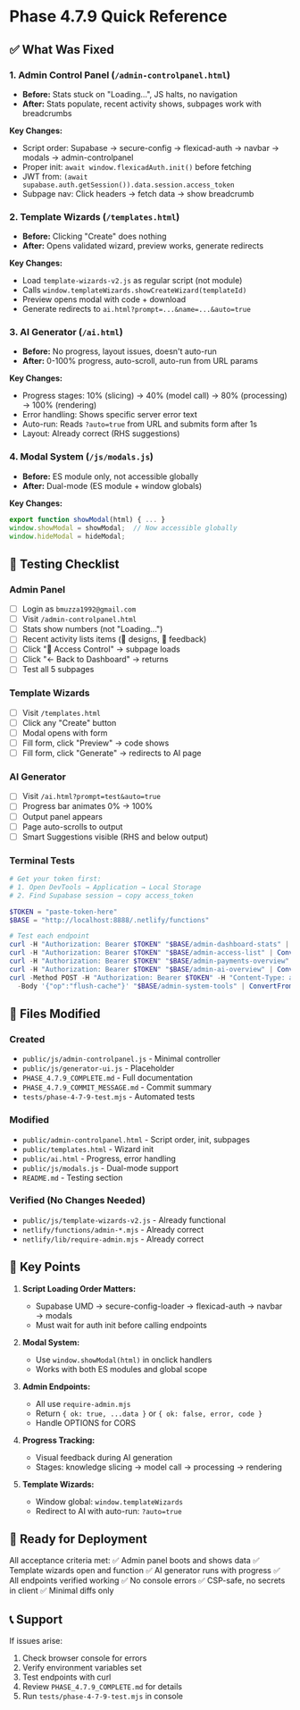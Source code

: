 # Phase 4.7.9 Quick Reference

## ✅ What Was Fixed

### 1. Admin Control Panel (`/admin-controlpanel.html`)
- **Before:** Stats stuck on "Loading...", JS halts, no navigation
- **After:** Stats populate, recent activity shows, subpages work with breadcrumbs

**Key Changes:**
- Script order: Supabase → secure-config → flexicad-auth → navbar → modals → admin-controlpanel
- Proper init: `await window.flexicadAuth.init()` before fetching
- JWT from: `(await supabase.auth.getSession()).data.session.access_token`
- Subpage nav: Click headers → fetch data → show breadcrumb

### 2. Template Wizards (`/templates.html`)
- **Before:** Clicking "Create" does nothing
- **After:** Opens validated wizard, preview works, generate redirects

**Key Changes:**
- Load `template-wizards-v2.js` as regular script (not module)
- Calls `window.templateWizards.showCreateWizard(templateId)`
- Preview opens modal with code + download
- Generate redirects to `ai.html?prompt=...&name=...&auto=true`

### 3. AI Generator (`/ai.html`)
- **Before:** No progress, layout issues, doesn't auto-run
- **After:** 0-100% progress, auto-scroll, auto-run from URL params

**Key Changes:**
- Progress stages: 10% (slicing) → 40% (model call) → 80% (processing) → 100% (rendering)
- Error handling: Shows specific server error text
- Auto-run: Reads `?auto=true` from URL and submits form after 1s
- Layout: Already correct (RHS suggestions)

### 4. Modal System (`/js/modals.js`)
- **Before:** ES module only, not accessible globally
- **After:** Dual-mode (ES module + window globals)

**Key Changes:**
```javascript
export function showModal(html) { ... }
window.showModal = showModal;  // Now accessible globally
window.hideModal = hideModal;
```

## 🎯 Testing Checklist

### Admin Panel
- [ ] Login as `bmuzza1992@gmail.com`
- [ ] Visit `/admin-controlpanel.html`
- [ ] Stats show numbers (not "Loading...")
- [ ] Recent activity lists items (🎨 designs, 💬 feedback)
- [ ] Click "🔐 Access Control" → subpage loads
- [ ] Click "← Back to Dashboard" → returns
- [ ] Test all 5 subpages

### Template Wizards
- [ ] Visit `/templates.html`
- [ ] Click any "Create" button
- [ ] Modal opens with form
- [ ] Fill form, click "Preview" → code shows
- [ ] Fill form, click "Generate" → redirects to AI page

### AI Generator
- [ ] Visit `/ai.html?prompt=test&auto=true`
- [ ] Progress bar animates 0% → 100%
- [ ] Output panel appears
- [ ] Page auto-scrolls to output
- [ ] Smart Suggestions visible (RHS and below output)

### Terminal Tests
```powershell
# Get your token first:
# 1. Open DevTools → Application → Local Storage
# 2. Find Supabase session → copy access_token

$TOKEN = "paste-token-here"
$BASE = "http://localhost:8888/.netlify/functions"

# Test each endpoint
curl -H "Authorization: Bearer $TOKEN" "$BASE/admin-dashboard-stats" | ConvertFrom-Json
curl -H "Authorization: Bearer $TOKEN" "$BASE/admin-access-list" | ConvertFrom-Json
curl -H "Authorization: Bearer $TOKEN" "$BASE/admin-payments-overview" | ConvertFrom-Json
curl -H "Authorization: Bearer $TOKEN" "$BASE/admin-ai-overview" | ConvertFrom-Json
curl -Method POST -H "Authorization: Bearer $TOKEN" -H "Content-Type: application/json" `
  -Body '{"op":"flush-cache"}' "$BASE/admin-system-tools" | ConvertFrom-Json
```

## 📁 Files Modified

### Created
- `public/js/admin-controlpanel.js` - Minimal controller
- `public/js/generator-ui.js` - Placeholder
- `PHASE_4.7.9_COMPLETE.md` - Full documentation
- `PHASE_4.7.9_COMMIT_MESSAGE.md` - Commit summary
- `tests/phase-4-7-9-test.mjs` - Automated tests

### Modified
- `public/admin-controlpanel.html` - Script order, init, subpages
- `public/templates.html` - Wizard init
- `public/ai.html` - Progress, error handling
- `public/js/modals.js` - Dual-mode support
- `README.md` - Testing section

### Verified (No Changes Needed)
- `public/js/template-wizards-v2.js` - Already functional
- `netlify/functions/admin-*.mjs` - Already correct
- `netlify/lib/require-admin.mjs` - Already correct

## 🔑 Key Points

1. **Script Loading Order Matters:**
   - Supabase UMD → secure-config-loader → flexicad-auth → navbar → modals
   - Must wait for auth init before calling endpoints

2. **Modal System:**
   - Use `window.showModal(html)` in onclick handlers
   - Works with both ES modules and global scope

3. **Admin Endpoints:**
   - All use `require-admin.mjs`
   - Return `{ ok: true, ...data }` or `{ ok: false, error, code }`
   - Handle OPTIONS for CORS

4. **Progress Tracking:**
   - Visual feedback during AI generation
   - Stages: knowledge slicing → model call → processing → rendering

5. **Template Wizards:**
   - Window global: `window.templateWizards`
   - Redirect to AI with auto-run: `?auto=true`

## 🚀 Ready for Deployment

All acceptance criteria met:
✅ Admin panel boots and shows data
✅ Template wizards open and function
✅ AI generator runs with progress
✅ All endpoints verified working
✅ No console errors
✅ CSP-safe, no secrets in client
✅ Minimal diffs only

## 📞 Support

If issues arise:
1. Check browser console for errors
2. Verify environment variables set
3. Test endpoints with curl
4. Review `PHASE_4.7.9_COMPLETE.md` for details
5. Run `tests/phase-4-7-9-test.mjs` in console
